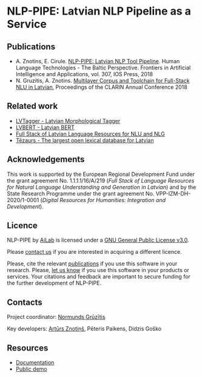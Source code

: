 # NLP-PIPE: Latvian NLP Pipeline as a Service

## Publications

- A. Znotins, E. Cirule. [NLP-PIPE: Latvian NLP Tool Pipeline](http://ebooks.iospress.nl/volumearticle/50320). Human Language Technologies - The Baltic Perspective. Frontiers in Artificial Intelligence and Applications, vol. 307, IOS Press, 2018
- N. Gruzitis, A. Znotins. [Multilayer Corpus and Toolchain for Full-Stack NLU in Latvian](https://office.clarin.eu/v/CE-2018-1292-CLARIN2018_ConferenceProceedings.pdf), Proceedings of the CLARIN Annual Conference 2018

## Related work

- [LVTagger - Latvian Morphological Tagger](https://github.com/PeterisP/LVTagger)
- [LVBERT - Latvian BERT](https://github.com/LUMII-AILab/LVBERT)
- [Full Stack of Latvian Language Resources for NLU and NLG](https://github.com/LUMII-AILab/FullStack)
- [Tēzaurs - The largest open lexical database for Latvian](https://github.com/LUMII-AILab/Tezaurs)

## Acknowledgements

This work is supported by the European Regional Development Fund under the grant agreement No. 1.1.1.1/16/A/219 (*Full Stack of Language Resources for Natural Language Understanding and Generation in Latvian*) and by the State Research Programme under the grant agreement No. VPP-IZM-DH-2020/1-0001 (*Digital Resources for Humanities: Integration and Development*).

## Licence

NLP-PIPE by [AiLab](http://ailab.lv) is licensed under a [GNU General Public License v3.0](https://www.gnu.org/licenses/gpl-3.0.en.html).

Please [contact us](mailto:normunds.gruzitis@lumii.lv) if you are interested in acquiring a different licence.

Please, cite the relevant [publications](https://github.com/LUMII-AILab/nlp-pipe#publications) if you use this software in your research. Please, [let us know](mailto:fullstack@ailab.lv) if you use this software in your products or services. Your citations and feedback are important to secure funding for the further development of NLP-PIPE.

## Contacts

Project coordinator: [Normunds Grūzītis](https://www.linkedin.com/in/normundsg)

Key developers: [Artūrs Znotiņš](mailto:arturs.znotins@lumii.lv), Pēteris Paikens, Didzis Goško

## Resources
- [Documentation](nlppipe/README.md)
- [Public demo](https://nlp.ailab.lv)
